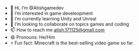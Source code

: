 - 👋 Hi, I’m @Atishgamedev
- 👀 I’m interested in game develeopment
- 🌱 I’m currently learning Unity and Unreal 
- 💞️ I’m looking to collaborate on topics games and coding 
- 📫 How to reach me atish.171125@gmail.com
- 😄 Pronouns: He/Him
- ⚡ Fun fact: Minecraft is the best-selling video game so far.

<!---
Atishgamedev/Atishgamedev is a ✨ special ✨ repository because its `README.md` (this file) appears on your GitHub profile.
You can click the Preview link to take a look at your changes.
--->
